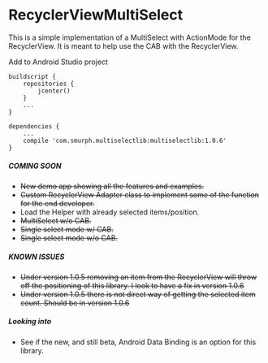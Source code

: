 # RecyclerViewMultiSelect
This is a simple implementation of a MultiSelect with ActionMode for the RecyclerView. It is meant to help use the CAB with the RecyclerView.

Add to Android Studio project
```
buildscript {
    repositories {
        jcenter()
    }
    ...
}
```

```
dependencies {
    ...
    compile 'com.smurph.multiselectlib:multiselectlib:1.0.6'
}
```

##### COMING SOON
* ~~New demo app showing all the features and examples.~~
* ~~Custom RecyclerView Adapter class to implement some of the function for the end developer.~~
* Load the Helper with already selected items/position.
* ~~MultiSelect w/o CAB.~~
* ~~Single select mode w/ CAB.~~
* ~~Single select mode w/o CAB.~~

##### KNOWN ISSUES
* ~~Under version 1.0.5 removing an item from the RecyclerView will throw off the positioning of this library. I look to have a fix in version 1.0.6~~
* ~~Under version 1.0.5 there is not direct way of getting the selected item count. Should be in version 1.0.6~~

##### Looking into
* See if the new, and still beta, Android Data Binding is an option for this library.
